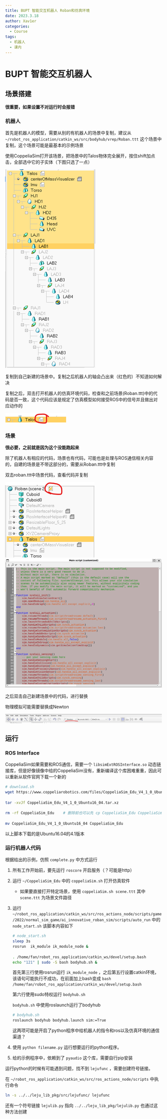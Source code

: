 ```yaml
---
title: BUPT 智能交互机器人 Roban和仿真环境
date: 2023.3.18
author: Xav1er
categories:	
  - Course
tags:
  - 机器人
  - 课内
---
```




# BUPT 智能交互机器人

## 场景搭建

**很重要，如果设置不对运行时会报错**

### 机器人

首先是机器人的模型，需要从别的有机器人的场景中复制，建议从 `~/robot_ros_application/catkin_ws/src/bodyhub/vrep/Roban.ttt` 这个场景中复制，这个场景可能是最基本的示例场景

使用CoppeliaSim打开该场景，把场景中的Talos物体完全展开，按住shift加点击，全部选中它的子实体（下图只选了一点）

![image-20230317180725215](https://raw.githubusercontent.com/Xav1erW/blog-imgs/master/202303181552819.png)

复制到自己新建的场景中。复制之后机器人的轴会凸出来（红色的）不知道如何解决

复制之后，双击打开机器人的仿真环境代码，检查和之前场景(Roban.ttt)中的代码是否一致，这个代码应该是规定了仿真模型如何接受ROS中的信号并且做出对应动作的

![image-20230317180915631](https://raw.githubusercontent.com/Xav1erW/blog-imgs/master/202303181552379.png)

### 场景

**很必要，之前就是因为这个没能跑起来**

除了机器人有相应的代码，场景也有代码，可能也是处理与ROS通信相关内容的，自建的场景是不带这部分的，需要从Roban.ttt中复制

双击roban.ttt中场景代码，查看代码并复制

![image-20230317181212232](https://raw.githubusercontent.com/Xav1erW/blog-imgs/master/202303181552339.png)<img src="https://raw.githubusercontent.com/Xav1erW/blog-imgs/master/202303181552464.png" alt="image-20230317181224479" style="zoom:50%;" />

之后双击自己新建场景中的代码，进行替换



物理模拟可能需要替换成Newton

![image-20230317181917755](https://raw.githubusercontent.com/Xav1erW/blog-imgs/master/202303181552337.png)

## 运行

### ROS Interface

CoppeliaSim如果需要和ROS通信，需要一个 `libsimExtROSInterface.so` 动态链接库，但是好像镜像中给的CoppeliaSim没有，重新编译这个库困难重重，因此可以重新从软件官网下载一个新的

```bash
# download.sh
wget https://www.coppeliarobotics.com/files/CoppeliaSim_Edu_V4_1_0_Ubuntu16_04.tar.xz

tar -xvJf CoppeliaSim_Edu_V4_1_0_Ubuntu16_04.tar.xz

rm -rf CoppeliaSim_Edu    # 删除前也可以先 cp CoppeliaSim_Edu CoppeliaSim_Edu.bak 复制一遍备份

mv CoppeliaSim_Edu_V4_1_0_Ubuntu16_04 CoppeliaSim_Edu
```

以上脚本下载的是Ubuntu16.04的4.1版本

### 运行机器人代码

根据给出的示例，仿照 `complete.py` 中方式运行

1. 所有工作开始前，要先运行 `roscore` 开启服务（？可能是http）

2. 运行 `~/CoppeliaSim_Edu` 中的 `coppeliaSim.sh` 打开仿真软件

   * 如果要直接打开特定场景，使用 `coppeliaSim.sh scene.ttt` 其中 `scene.ttt` 为场景文件路径

3. 运行`~/robot_ros_application/catkin_ws/src/ros_actions_node/scripts/game/2022/normal_sim_game/ai_innovative_roban_sim/scripts/auto_run` 中的`node_start.sh`  该脚本内容如下

   ```sh
   # node_start.sh
   sleep 3s
   rosrun  ik_module ik_module_node &
   
   . /home/fan/robot_ros_application/catkin_ws/devel/setup.bash
   echo "121" | sudo -S bash bodyhub.sh &
   ```

   首先第三行使用rosrun运行 `ik_module_node` ，之后第五行设置catkin环境，该语句可能执行不成功，在前面加上bash变成 `bash /home/fan/robot_ros_application/catkin_ws/devel/setup.bash`

   第六行使用sudo特权运行 `bodyhub.sh`

   `bodyhub.sh` 中使用roslaunch运行了bodyhub

   ```sh
   # bodyhub.sh
   roslaunch bodyhub bodyhub.launch sim:=True
   ```

   这两项可能是开启了python程序中给机器人的指令和ros以及仿真环境的通信渠道？

4. 使用 `python filename.py` 运行想要运行的python程序。

5. 给的示例程序中，依赖到了 `pyaudio` 这个库，需要自行pip安装





运行python的时候有可能遇到问题，找不到 `lejufunc` ，需要创建符号链接。

在 `~/robot_ros_application/catkin_ws/src/ros_actions_node/scripts` 中执行命令

```bash
ln -s ../../leju_lib_pkg/src/lejufunc/ lejufunc
```

还有一个符号链接 `lejulib.py` 指向 `../../leju_lib_pkg/lejulib.py` 也通过这种方法创建
